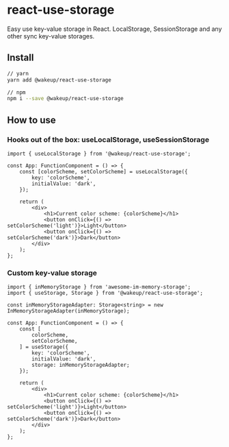 # react-use-storage

Easy use key-value storage in React. LocalStorage, SessionStorage and any other sync key-value storages.

## Install

```bash
// yarn
yarn add @wakeup/react-use-storage

// npm
npm i --save @wakeup/react-use-storage
```

## How to use

### Hooks out of the box: useLocalStorage, useSessionStorage

```tsx
import { useLocalStorage } from '@wakeup/react-use-storage';

const App: FunctionComponent = () => {
    const [colorScheme, setColorScheme] = useLocalStorage({
        key: 'colorScheme',
        initialValue: 'dark',
    });

    return (
        <div>
            <h1>Current color scheme: {colorScheme}</h1>
            <button onClick={() => setColorScheme('light')}>Light</button>
            <button onClick={() => setColorScheme('dark')}>Dark</button>
        </div>
    );
};
```

### Custom key-value storage

```tsx
import { inMemoryStorage } from 'awesome-im-memory-storage';
import { useStorage, Storage } from '@wakeup/react-use-storage';

const inMemoryStorageAdapter: Storage<string> = new InMemoryStorageAdapter(inMemoryStorage);

const App: FunctionComponent = () => {
    const [
        colorScheme,
        setColorScheme,
    ] = useStorage({
        key: 'colorScheme',
        initialValue: 'dark',
        storage: inMemoryStorageAdapter;
    });

    return (
        <div>
            <h1>Current color scheme: {colorScheme}</h1>
            <button onClick={() => setColorScheme('light')}>Light</button>
            <button onClick={() => setColorScheme('dark')}>Dark</button>
        </div>
    );
};

```
